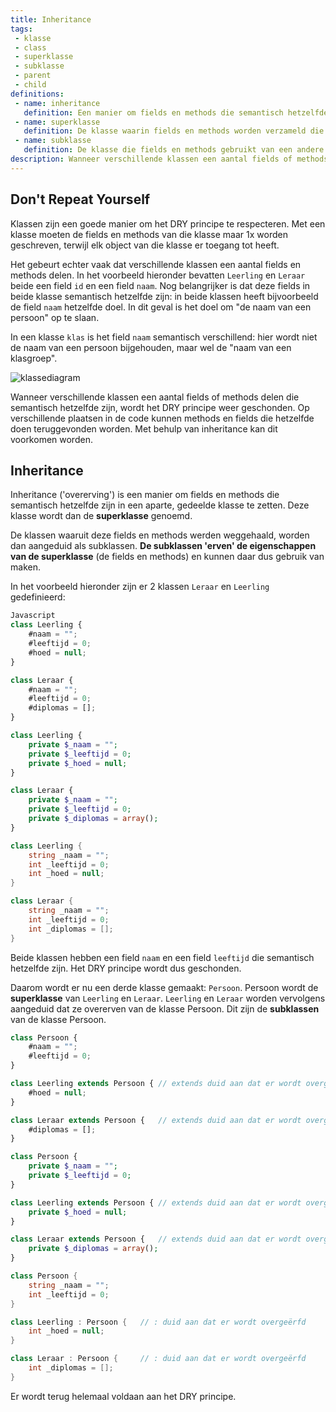 ```yaml
---
title: Inheritance
tags: 
 - klasse
 - class
 - superklasse
 - subklasse
 - parent
 - child
definitions: 
 - name: inheritance
   definition: Een manier om fields en methods die semantisch hetzelfde zijn in een aparte, gedeelde klasse te zetten.
 - name: superklasse
   definition: De klasse waarin fields en methods worden verzameld die gedeeld worden door verschillende andere klassen.
 - name: subklasse
   definition: De klasse die fields en methods gebruikt van een andere klasse, omdat deze fields en methods gedeeld worden door verschillende andere klassen.
description: Wanneer verschillende klassen een aantal fields of methods delen die semantisch hetzelfde zijn, wordt het DRY principe geschonden. Op verschillende plaatsen in de code kunnen methods en fields die hetzelfde doen teruggevonden worden. Met behulp van inheritance kan dit voorkomen worden.
---
```



## Don't Repeat Yourself

Klassen zijn een goede manier om het DRY principe te respecteren. Met een klasse moeten de fields en methods van die klasse maar 1x worden geschreven, terwijl elk object van die klasse er toegang tot heeft.

Het gebeurt echter vaak dat verschillende klassen een aantal fields en methods delen. In het voorbeeld hieronder bevatten `Leerling` en `Leraar` beide een field `id` en een field `naam`. Nog belangrijker is dat deze fields in beide klasse semantisch hetzelfde zijn: in beide klassen heeft bijvoorbeeld de field `naam` hetzelfde doel. In dit geval is het doel om "de naam van een persoon" op te slaan.

In een klasse `klas` is het field `naam` semantisch verschillend: hier wordt niet de naam van een persoon bijgehouden, maar wel de "naam van een klasgroep".

<img src="{{ site.baseurl }}/assets/img/inheritance_1.png" alt="klassediagram" style="height: auto; max-width: 100%">

Wanneer verschillende klassen een aantal fields of methods delen die semantisch hetzelfde zijn, wordt het DRY principe weer geschonden. Op verschillende plaatsen in de code kunnen methods en fields die hetzelfde doen teruggevonden worden. Met behulp van inheritance kan dit voorkomen worden.

## Inheritance

Inheritance ('overerving') is een manier om fields en methods die semantisch hetzelfde zijn in een aparte, gedeelde klasse te zetten. Deze klasse wordt dan de **superklasse** genoemd.

De klassen waaruit deze fields en methods werden weggehaald, worden dan aangeduid als subklassen. **De subklassen 'erven' de eigenschappen van de superklasse** (de fields en methods) en kunnen daar dus gebruik van maken.

In het voorbeeld hieronder zijn er 2 klassen `Leraar` en `Leerling` gedefinieerd:

```javascript
Javascript
class Leerling {
	#naam = "";
	#leeftijd = 0;
	#hoed = null;
}

class Leraar {
	#naam = "";
	#leeftijd = 0;
	#diplomas = [];
}
```
```php
class Leerling {	
	private $_naam = "";
	private $_leeftijd = 0;
	private $_hoed = null;
}

class Leraar {	
	private $_naam = "";
	private $_leeftijd = 0;
	private $_diplomas = array();
}
```
```csharp
class Leerling {	
	string _naam = "";
	int _leeftijd = 0;
	int _hoed = null;
}

class Leraar {	
	string _naam = "";
	int _leeftijd = 0;
	int _diplomas = [];
}
```

Beide klassen hebben een field `naam` en een field `leeftijd` die semantisch hetzelfde zijn. Het DRY principe wordt dus geschonden.

Daarom wordt er nu een derde klasse gemaakt: `Persoon`. Persoon wordt de **superklasse** van `Leerling` en `Leraar`. `Leerling` en `Leraar` worden vervolgens aangeduid dat ze overerven van de klasse Persoon. Dit zijn de **subklassen** van de klasse Persoon.

```javascript
class Persoon {
	#naam = "";
	#leeftijd = 0;
}

class Leerling extends Persoon { // extends duid aan dat er wordt overgeërfd
	#hoed = null;
}

class Leraar extends Persoon {   // extends duid aan dat er wordt overgeërfd
	#diplomas = [];
}
```
```php
class Persoon {	
	private $_naam = "";
	private $_leeftijd = 0;
}

class Leerling extends Persoon { // extends duid aan dat er wordt overgeërfd
	private $_hoed = null;
}

class Leraar extends Persoon {   // extends duid aan dat er wordt overgeërfd
	private $_diplomas = array();
}
```
```csharp
class Persoon {	
	string _naam = "";
	int _leeftijd = 0;
}

class Leerling : Persoon {	 // : duid aan dat er wordt overgeërfd
	int _hoed = null;
}

class Leraar : Persoon {	 // : duid aan dat er wordt overgeërfd
	int _diplomas = [];
}
```

Er wordt terug helemaal voldaan aan het DRY principe.
